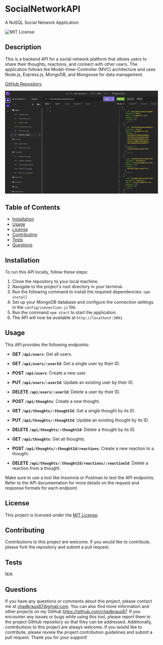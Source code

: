 # SocialNetworkAPI
A NoSQL Social Network Application

![MIT License](https://img.shields.io/badge/License-MIT-brightgreen)

## Description

This is a backend API for a social network platform that allows users to share their thoughts, reactions, and connect with other users. The application follows the Model-View-Controller (MVC) architecture and uses Node.js, Express.js, MongoDB, and Mongoose for data management.

[GitHub Repository](https://github.com/chadkraus87/SocialNetworkAPI)

![Insomnia Routes](/public/assets/snapiroutes.png)

## Table of Contents
- [Installation](#installation)
- [Usage](#usage)
- [License](#license)
- [Contributing](#contributing)
- [Tests](#tests)
- [Questions](#questions)

## Installation
To run this API locally, follow these steps:

1. Clone the repository to your local machine.
2. Navigate to the project's root directory in your terminal.
3. Run the following command to install the required dependencies: `npm install`
4. Set up your MongoDB database and configure the connection settings in the `config/connection.js` file.
5. Run the command `npm start` to start the application.
6. The API will now be available at `http://localhost:3001`.

## Usage
This API provides the following endpoints:

- **GET `/api/users`**: Get all users.
- **GET `/api/users/:userId`**: Get a single user by their ID.
- **POST `/api/users`**: Create a new user.
- **PUT `/api/users/:userId`**: Update an existing user by their ID.
- **DELETE `/api/users/:userId`**: Delete a user by their ID.

- **POST `/api/thoughts`**: Create a new thought.
- **GET `/api/thoughts/:thoughtId`**: Get a single thought by its ID.
- **PUT `/api/thoughts/:thoughtId`**: Update an existing thought by its ID.
- **DELETE `/api/thoughts/:thoughtId`**: Delete a thought by its ID.
- **GET `/api/thoughts`**: Get all thoughts.

- **POST `/api/thoughts/:thoughtId/reactions`**: Create a new reaction to a thought.
- **DELETE `/api/thoughts/:thoughtId/reactions/:reactionId`**: Delete a reaction from a thought.

Make sure to use a tool like Insomnia or Postman to test the API endpoints. Refer to the API documentation for more details on the request and response formats for each endpoint.

## License
This project is licensed under the [MIT License](https://opensource.org/licenses/MIT).

## Contributing
Contributions to this project are welcome. If you would like to contribute, please fork the repository and submit a pull request.

## Tests
N/A

## Questions
If you have any questions or comments about this project, please contact me at chadkraus87@gmail.com. You can also find more information and other projects on my GitHub https://github.com/chadkraus87. If you encounter any issues or bugs while using this tool, please report them to the project GitHub repository so that they can be addressed. Additionally, contributions to this project are always welcome. If you would like to contribute, please review the project contribution guidelines and submit a pull request. Thank you for your support!
